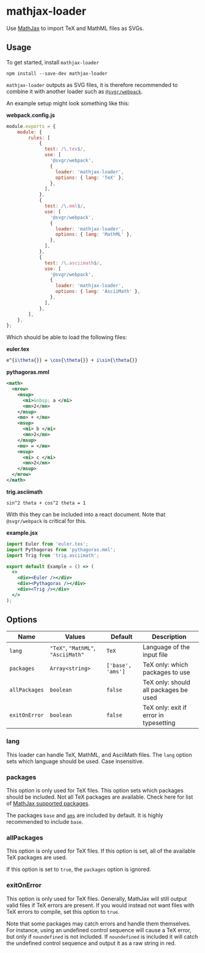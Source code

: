 mathjax-loader
==============

Use [MathJax](https://mathjax.org/) to import TeX and MathML files as SVGs.

Usage
-----

To get started, install `mathjax-loader` 

```console
npm install --save-dev mathjax-loader
```

`mathjax-loader` outputs as SVG files, it is therefore recommended to combine it with another loader such as [`@svgr/webpack`](https://www.npmjs.com/package/@svgr/webpack).

An example setup might look something like this:

**webpack.config.js**
```js
module.exports = {
    module: {
        rules: [
            {
              test: /\.tex$/,
              use: [
                '@svgr/webpack',
                {
                  loader: 'mathjax-loader',
                  options: { lang: 'TeX' },
                },
              ],
            },
            {
              test: /\.mml$/,
              use: [
                '@svgr/webpack',
                {
                  loader: 'mathjax-loader',
                  options: { lang: 'MathML' },
                },
              ],
            },
            {
              test: /\.asciimath$/,
              use: [
                '@svgr/webpack',
                {
                  loader: 'mathjax-loader',
                  options: { lang: 'AsciiMath' },
                },
              ],
            },
        ],
    },
};
```

Which should be able to load the following files:

**euler.tex**
```tex
e^{i\theta{}} = \cos{\theta{}} + i\sin{\theta{}}
```

**pythagoras.mml**
```xml
<math>
  <mrow>
    <msup>
      <mi>&nbsp; a </mi>
      <mn>2</mn>
    </msup>
    <mo> + </mo>
    <msup>
      <mi> b </mi>
      <mn>2</mn>
    </msup>
    <mo> = </mo>
    <msup>
      <mi> c </mi>
      <mn>2</mn>
    </msup>
  </mrow>
</math>
```

**trig.asciimath**
```
sin^2 theta + cos^2 theta = 1
```

With this they can be included into a react document.  Note that `@svgr/webpack` is critical for this.

**example.jsx**
```jsx
import Euler from 'euler.tex';
import Pythagoras from 'pythagoras.mml';
import Trig from 'trig.asciimath';

export default Example = () => (
  <>
    <div><Euler /></div>
    <div><Pythagoras /></div>
    <div><Trig /></div>
  </>
);
```

Options
-------

|  Name         |  Values                            |  Default          |  Description                           |
|---------------|------------------------------------|-------------------|----------------------------------------|
| `lang`        | `"TeX"`, `"MathML"`, `"AsciiMath"` | `TeX`             | Language of the input file             |
| `packages`    | `Array<string>`                    | `['base', 'ams']` | TeX only: which packages to use        |
| `allPackages` | `boolean`                          | `false`           | TeX only: should all packages be used  |
| `exitOnError` | `boolean`                          | `false`           | TeX only: exit if error in typesetting |

### lang

This loader can handle TeX, MathML, and AsciiMath files.  The `lang` option sets which language should be used.  Case insensitive.

### packages

This option is only used for TeX files.  This option sets which packages should be included.  Not all TeX packages are available.  Check here for list of [MathJax supported packages](http://docs.mathjax.org/en/latest/input/tex/extensions/index.html).

The packages `base` and [`ams`](http://docs.mathjax.org/en/latest/input/tex/extensions/ams.html) are included by default.  It is highly recommended to include `base`.

### allPackages

This option is only used for TeX files.  If this option is set, all of the available TeX packages are used.

If this option is set to `true`, the `packages` option is ignored.

### exitOnError

This option is only used for TeX files.  Generally, MathJax will still output valid files if TeX errors are present.  If you would instead not want files with TeX errors to compile, set this option to `true`.

Note that some packages may catch errors and handle them themselves.  For instance, using an undefined control sequence will cause a TeX error, but only if `noundefined` is not included.  If `noundefined` is included it will catch the undefined control sequence and output it as a raw string in red.
